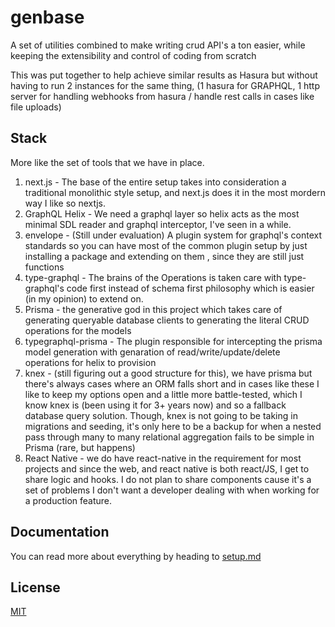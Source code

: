 # genbase

A set of utilities combined to make writing crud API's a ton easier, while keeping the extensibility and control of coding from scratch

This was put together to help achieve similar results as Hasura but without having to run 2 instances for the same thing, (1 hasura for GRAPHQL, 1 http server for handling webhooks from hasura / handle rest calls in cases like file uploads)

## Stack

More like the set of tools that we have in place.

1. next.js - The base of the entire setup takes into consideration a traditional monolithic style setup, and next.js does it in the most mordern way I like so nextjs.
2. GraphQL Helix - We need a graphql layer so helix acts as the most minimal SDL reader and graphql interceptor, I've seen in a while.
3. envelope - (Still under evaluation) A plugin system for graphql's context standards so you can have most of the common plugin setup by just installing a package and extending on them , since they are still just functions
4. type-graphql - The brains of the Operations is taken care with type-graphql's code first instead of schema first philosophy which is easier (in my opinion) to extend on.
5. Prisma - the generative god in this project which takes care of generating queryable database clients to generating the literal CRUD operations for the models
6. typegraphql-prisma - The plugin responsible for intercepting the prisma model generation with genaration of read/write/update/delete operations for helix to provision
7. knex - (still figuring out a good structure for this), we have prisma but there's always cases where an ORM falls short and in cases like these I like to keep my options open and a little more battle-tested, which I know knex is (been using it for 3+ years now) and so a fallback database query solution. Though, knex is not going to be taking in migrations and seeding, it's only here to be a backup for when a nested pass through many to many relational aggregation fails to be simple in Prisma (rare, but happens)
8. React Native - we do have react-native in the requirement for most projects and since the web, and react native is both react/JS, I get to share logic and hooks. I do not plan to share components cause it's a set of problems I don't want a developer dealing with when working for a production feature.

## Documentation

You can read more about everything by heading to [setup.md](docs/setup.md)

## License

[MIT](/LICENSE)
